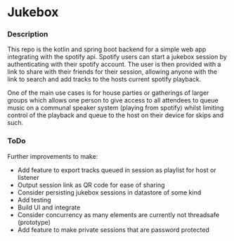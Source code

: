 # Jukebox

### Description
This repo is the kotlin and spring boot backend for a simple web app integrating with the spotify api. Spotify users can start a jukebox session by authenticating with their spotify account. The user is then provided with a link to share with their friends for their session, allowing anyone with the link to search and add tracks to the hosts current spotify playback. 

One of the main use cases is for house parties or gatherings of larger groups which allows one person to give access to all attendees to queue music on a communal speaker system (playing from spotify) whilst limiting control of the playback and queue to the host on their device for skips and such. 

### ToDo
Further improvements to make:

* Add feature to export tracks queued in session as playlist for host or listener
* Output session link as QR code for ease of sharing
* Consider persisting jukebox sessions in datastore of some kind
* Add testing
* Build UI and integrate
* Consider concurrency as many elements are currently not threadsafe (prototype)
* Add feature to make private sessions that are password protected

